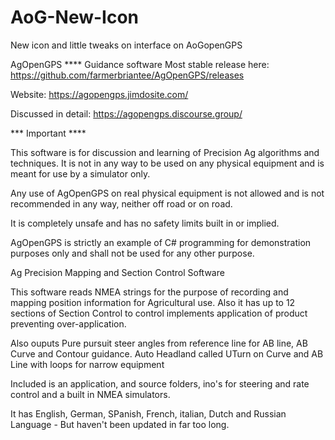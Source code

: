 # AoG-New-Icon
 New icon and little tweaks on interface on AoGopenGPS 
 
AgOpenGPS **** Guidance software
Most stable release here: https://github.com/farmerbriantee/AgOpenGPS/releases

Website: https://agopengps.jimdosite.com/

Discussed in detail: https://agopengps.discourse.group/

*** Important ****

This software is for discussion and learning of Precision Ag algorithms and techniques. It is not in any way to be used on any physical equipment and is meant for use by a simulator only.

Any use of AgOpenGPS on real physical equipment is not allowed and is not recommended in any way, neither off road or on road.

It is completely unsafe and has no safety limits built in or implied.

AgOpenGPS is strictly an example of C# programming for demonstration purposes only and shall not be used for any other purpose.

Ag Precision Mapping and Section Control Software

This software reads NMEA strings for the purpose of recording and mapping position information for Agricultural use. Also it has up to 12 sections of Section Control to control implements application of product preventing over-application.

Also ouputs Pure pursuit steer angles from reference line for AB line, AB Curve and Contour guidance. Auto Headland called UTurn on Curve and AB Line with loops for narrow equipment

Included is an application, and source folders, ino's for steering and rate control and a built in NMEA simulators.

It has English, German, SPanish, French, italian, Dutch and Russian Language - But haven't been updated in far too long.
